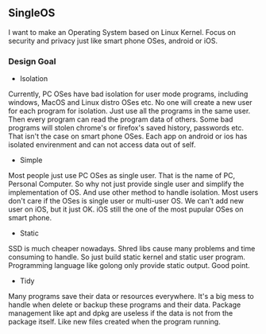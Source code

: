 ## SingleOS
I want to make an Operating System based on Linux Kernel. Focus on security and privacy just like smart phone OSes, android or iOS.

### Design Goal
- Isolation

Currently, PC OSes have bad isolation for user mode programs, including windows, MacOS and Linux distro OSes etc. No one will create a new user for each program for isolation. Just use all the programs in the same user. Then every program can read the program data of others. Some bad programs will stolen chrome's or firefox's saved history, passwords etc. That isn't the case on smart phone OSes. Each app on android or ios has isolated envirenment and can not access data out of self.

- Simple

Most people just use PC OSes as single user. That is the name of PC, Personal Computer. So why not just provide single user and simplify the implementation of OS. And use other method to handle isolation. Most users don't care if the OSes is single user or multi-user OS. We can't add new user on iOS, but it just OK. iOS still the one of the most pupular OSes on smart phone.

- Static

SSD is much cheaper nowadays. Shred libs cause many problems and time consuming to handle. So just build static kernel and static user program. Programming language like golong only provide static output. Good point.

- Tidy

Many programs save their data or resources everywhere. It's a big mess to handle when delete or backup these programs and their data. Package management like apt and dpkg are useless if the data is not from the package itself. Like new files created when the program running.
